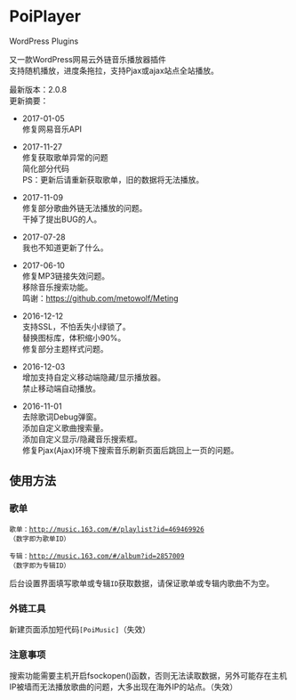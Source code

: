 # PoiPlayer
WordPress Plugins

又一款WordPress网易云外链音乐播放器插件<br>
支持随机播放，进度条拖拉，支持Pjax或ajax站点全站播放。

最新版本：2.0.8<br>
更新摘要：<br>
- 2017-01-05<br>
修复网易音乐API<br>

- 2017-11-27<br>
修复获取歌单异常的问题<br>
简化部分代码<br>
PS：更新后请重新获取歌单，旧的数据将无法播放。<br>


- 2017-11-09<br>
修复部分歌曲外链无法播放的问题。<br>
干掉了提出BUG的人。<br>

- 2017-07-28<br>
我也不知道更新了什么。<br>

- 2017-06-10<br>
修复MP3链接失效问题。<br>
移除音乐搜索功能。<br>
鸣谢：https://github.com/metowolf/Meting <br>

- 2016-12-12<br>
支持SSL，不怕丢失小绿锁了。<br>
替换图标库，体积缩小90%。<br>
修复部分主题样式问题。<br>

- 2016-12-03<br>
增加支持自定义移动端隐藏/显示播放器。<br>
禁止移动端自动播放。<br>

- 2016-11-01<br>
去除歌词Debug弹窗。<br>
添加自定义歌曲搜索量。<br>
添加自定义显示/隐藏音乐搜索框。<br>
修复Pjax(Ajax)环境下搜索音乐刷新页面后跳回上一页的问题。 

## 使用方法

### 歌单

<code>歌单：http://music.163.com/#/playlist?id=469469926 （数字即为歌单ID）</code>

<code>专辑：http://music.163.com/#/album?id=2857009 （数字即为专辑ID）</code>

后台设置界面填写歌单或专辑<code>ID</code>获取数据，请保证歌单或专辑内歌曲不为空。

### 外链工具

新建页面添加短代码<code>[PoiMusic]</code>（失效）

### 注意事项

搜索功能需要主机开启fsockopen()函数，否则无法读取数据，另外可能存在主机IP被墙而无法播放歌曲的问题，大多出现在海外IP的站点。（失效）
